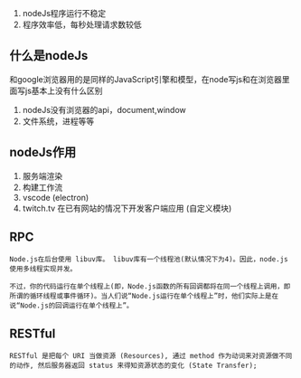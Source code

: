 
1. nodeJs程序运行不稳定
2. 程序效率低，每秒处理请求数较低

## 什么是nodeJs
和google浏览器用的是同样的JavaScript引擎和模型，在node写js和在浏览器里面写js基本上没有什么区别

1. nodeJs没有浏览器的api，document,window
2. 文件系统，进程等等

## nodeJs作用
1. 服务端渲染
2. 构建工作流
3. vscode (electron) 
4. twitch.tv 在已有网站的情况下开发客户端应用
(自定义模块)

## RPC


```
Node.js在后台使用 libuv库。 libuv库有一个线程池(默认情况下为4)。因此，node.js使用多线程实现并发。

不过，你的代码运行在单个线程上(即，Node.js函数的所有回调都将在同一个线程上调用，即所谓的循环线程或事件循环)。当人们说“Node.js运行在单个线程上”时，他们实际上是在说“Node.js的回调运行在单个线程上”。
```

## RESTful
```
RESTful 是把每个 URI 当做资源 (Resources), 通过 method 作为动词来对资源做不同的动作, 然后服务器返回 status 来得知资源状态的变化 (State Transfer);
```
